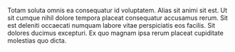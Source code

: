 Totam soluta omnis ea consequatur id voluptatem. Alias sit animi sit est. Ut sit cumque nihil dolore tempora placeat consequatur accusamus rerum. Sit est deleniti occaecati numquam labore vitae perspiciatis eos facilis. Sit dolores ducimus excepturi. Ex quo magnam ipsa rerum placeat cupiditate molestias quo dicta.
